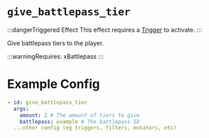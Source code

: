 # `give_battlepass_tier`
:::dangerTriggered Effect
This effect requires a [Trigger](https://plugins.auxilor.io/effects/all-triggers) to activate.
:::

Give battlepass tiers to the player.

:::warningRequires:
xBattlepass
:::
# Example Config
```yaml
- id: give_battlepass_tier
  args:
    amount: 2 # The amount of tiers to give
    battlepass: example # The battlepass ID
  ...other config (eg triggers, filters, mutators, etc)
```
